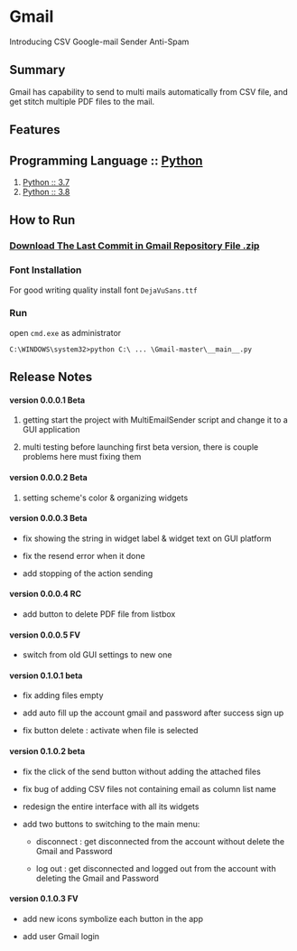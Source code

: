 # Gmail
Introducing CSV Google-mail Sender Anti-Spam

## Summary
Gmail has capability to send to multi mails automatically from CSV file, and get stitch multiple PDF files to the mail. 

## Features

## Programming Language :: [Python](https://www.python.org/)
1. [Python :: 3.7](https://pypi.org/search/?c=Programming+Language+%3A%3A+Python+%3A%3A+3.7)
2. [Python :: 3.8](https://pypi.org/search/?c=Programming+Language+%3A%3A+Python+%3A%3A+3.8)

## How to Run
### [Download The Last Commit in Gmail Repository File .zip](https://github.com/NajmiAchraf/Gmail/archive/master.zip)
### Font Installation

For good writing quality install font `DejaVuSans.ttf`
   
### Run

open `cmd.exe` as administrator
```
C:\WINDOWS\system32>python C:\ ... \Gmail-master\__main__.py
```


## Release Notes

#### version 0.0.0.1 Beta

1. getting start the project with MultiEmailSender script and change it to a GUI application

2. multi testing before launching first beta version, there is couple problems here must fixing them 

#### version 0.0.0.2 Beta

1. setting scheme's color & organizing widgets

#### version 0.0.0.3 Beta

- fix showing the string in widget label & widget text on GUI platform

- fix the resend error when it done

- add stopping of the action sending

#### version 0.0.0.4 RC

- add button to delete PDF file from listbox

#### version 0.0.0.5 FV

- switch from old GUI settings to new one

#### version 0.1.0.1 beta

- fix adding files empty

- add auto fill up the account gmail and password after success sign up

- fix button delete : activate when file is selected

#### version 0.1.0.2 beta

- fix the click of the send button without adding the attached files

- fix bug of adding CSV files not containing email as column list name

- redesign the entire interface with all its widgets

- add two buttons to switching to the main menu:
    - disconnect : get disconnected from the account without delete the Gmail and Password
    
    - log out : get disconnected and logged out from the account with deleting the Gmail and Password
    
#### version 0.1.0.3 FV

- add new icons symbolize each button in the app

- add user Gmail login